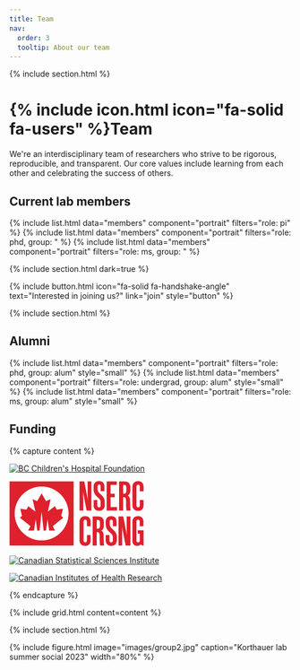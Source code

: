 ```yaml
---
title: Team
nav:
  order: 3
  tooltip: About our team
---
```



{% include section.html %}

# {% include icon.html icon="fa-solid fa-users" %}Team

We're an interdisciplinary team of researchers who strive to be rigorous, reproducible, and transparent. Our core values include learning from each other and celebrating the success of others.

## Current lab members

{% include list.html data="members" component="portrait" filters="role: pi" %}
{% include list.html data="members" component="portrait" filters="role: phd, group: " %}
{% include list.html data="members" component="portrait" filters="role: ms, group: " %}

{% include section.html dark=true %}


{%
  include button.html
  icon="fa-solid fa-handshake-angle"
  text="Interested in joining us?"
  link="join"
  style="button"
%}

{% include section.html %}

## Alumni

{% include list.html data="members" component="portrait" filters="role: phd, group: alum" style="small" %}
{% include list.html data="members" component="portrait" filters="role: undergrad, group: alum" style="small" %}
{% include list.html data="members" component="portrait" filters="role: ms, group: alum" style="small" %}

## Funding

{% capture content %}

[![BC Children's Hospital Foundation](https://www.bcchr.ca/sites/default/files/microsites/logos/bcchf--logo_0.png)](https://www.bcchf.ca/)

[![Natural Sciences and Engineering Research Council of Canada](/images/NSERC_RGB.jpg)](https://www.nserc-crsng.gc.ca/)

[![Canadian Statistical Sciences Institute](https://i0.wp.com/canssi.ca/wp-content/uploads/CANSSI_Logo.png?resize=1024%2C1024&ssl=1)](https://canssi.ca/)

[![Canadian Institutes
of Health Research](https://cihr-irsc.gc.ca/images/leaf-cihr-colour-en.jpg)](https://cihr-irsc.gc.ca/)

{% endcapture %}

{% include grid.html content=content %}

{% include section.html %}

{%
  include figure.html
  image="images/group2.jpg"
  caption="Korthauer lab summer social 2023"
  width="80%"
%}